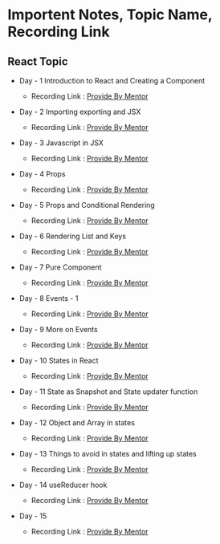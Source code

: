 # Importent Notes, Topic Name, Recording Link 

## React Topic
- Day - 1 Introduction to React and Creating a Component
    - Recording Link : [Provide By Mentor](https://www.youtube.com/watch?v=aqN86uQmqj8)

- Day - 2 Importing exporting and JSX
    - Recording Link : [Provide By Mentor](https://www.youtube.com/watch?v=AT2NceEzvFs)

- Day - 3 Javascript in JSX
    - Recording Link : [Provide By Mentor](https://www.youtube.com/watch?v=a0mafPm0NKk)

- Day - 4 Props
    - Recording Link : [Provide By Mentor](https://www.youtube.com/watch?v=wiKyKHzlysM)

- Day - 5 Props and Conditional Rendering
    - Recording Link : [Provide By Mentor](https://www.youtube.com/watch?v=jRPMJ6SMUE4)

- Day - 6 Rendering List and Keys
    - Recording Link : [Provide By Mentor](https://www.youtube.com/watch?v=hALGFU2MDVk)

- Day - 7 Pure Component
    - Recording Link : [Provide By Mentor](https://www.youtube.com/watch?v=Dqv1lEVJnmg)

- Day - 8 Events - 1
    - Recording Link : [Provide By Mentor](https://www.youtube.com/watch?v=Gt-Zc5X_gXc)

- Day - 9 More on Events
    - Recording Link : [Provide By Mentor](https://www.youtube.com/watch?v=XTxdrNL1xyY)

- Day - 10 States in React
    - Recording Link : [Provide By Mentor](https://www.youtube.com/watch?v=oLHEYVGWkgc)

- Day - 11 State as Snapshot and State updater function
    - Recording Link : [Provide By Mentor](https://www.youtube.com/watch?v=SEl_71ITQRI)

- Day - 12 Object and Array in states
    - Recording Link : [Provide By Mentor](https://www.youtube.com/watch?v=CnkD0jhq0ug)

- Day - 13 Things to avoid in states and lifting up states
    - Recording Link : [Provide By Mentor](https://www.youtube.com/watch?v=fGsCb-tNOtc)

- Day - 14 useReducer hook
    - Recording Link : [Provide By Mentor](https://www.youtube.com/watch?v=rSWHVnyUyaI)

- Day - 15
    - Recording Link : [Provide By Mentor]()